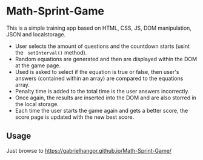 # Math-Sprint-Game

This is a simple training app based on HTML, CSS, JS, DOM manipulation, JSON and localstorage.
* User selects the amount of questions and the countdown starts (usint the  `` setInterval()`` method).
* Random equations are generated and then are displayed within the DOM at the game page.
* Used is asked to select if the equation is true or false, then user's answers (contained within an array) are compared to the equations array.
* Penalty time is added to the total time is the user answers incorrectly.
* Once again, the results are inserted into the DOM and are also storred in the local storage.
* Each time the user starts the game again and gets a better score, the score page is updated with the new best score.

## Usage
Just browse to
<https://gabrielhangor.github.io/Math-Sprint-Game/>
